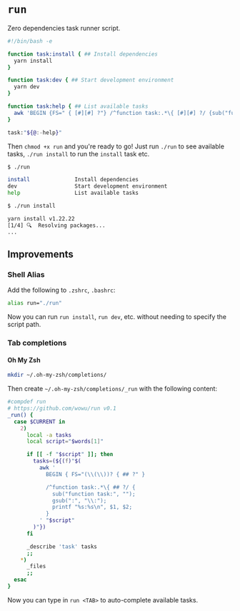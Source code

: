 # `run`

Zero dependencies task runner script.

```bash
#!/bin/bash -e

function task:install { ## Install dependencies
  yarn install
}

function task:dev { ## Start development environment
  yarn dev
}

function task:help { ## List available tasks
  awk 'BEGIN {FS=" { [#][#] ?"} /^function task:.*\{ [#][#] ?/ {sub("function task:", "", $1); printf "\033[36m%-20s\033[0m %s\n", $1, $2}' "$0"
}

task:"${@:-help}"
```

Then `chmod +x run` and you're ready to go! Just run `./run` to see available tasks, `./run install` to run the `install` task etc.

```bash
$ ./run

install              Install dependencies
dev                  Start development environment
help                 List available tasks

$ ./run install

yarn install v1.22.22
[1/4] 🔍  Resolving packages...
...
```

## Improvements

### Shell Alias

Add the following to `.zshrc`, `.bashrc`:

```bash
alias run="./run"
```

Now you can run `run install`, `run dev`, etc. without needing to specify the script path.

### Tab completions

#### Oh My Zsh

```bash
mkdir ~/.oh-my-zsh/completions/
```

Then create `~/.oh-my-zsh/completions/_run` with the following content:

```zsh
#compdef run
# https://github.com/wowu/run v0.1
_run() {
  case $CURRENT in
    2)
      local -a tasks
      local script="$words[1]"

      if [[ -f "$script" ]]; then
        tasks=(${(f)"$(
          awk '
            BEGIN { FS="(\\(\\))? { ## ?" }

            /^function task:.*\{ ## ?/ {
              sub("function task:", "");
              gsub(":", "\\:");
              printf "%s:%s\n", $1, $2;
            }
          ' "$script"
        )"})
      fi

      _describe 'task' tasks
      ;;
    *)
      _files
      ;;
  esac
}
```

Now you can type in `run <TAB>` to auto-complete available tasks.
